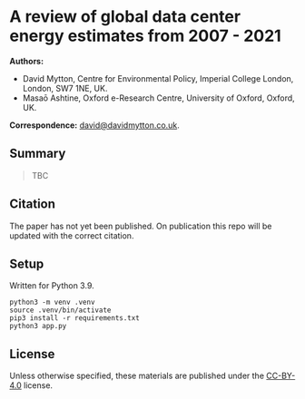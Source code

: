 # A review of global data center energy estimates from 2007 - 2021

**Authors:**

* David Mytton, Centre for Environmental Policy, Imperial College London,
  London, SW7 1NE, UK.
* Masaō Ashtine, Oxford e-Research Centre, University of Oxford, Oxford, UK.

**Correspondence:** <david@davidmytton.co.uk>.

## Summary

> TBC

## Citation

The paper has not yet been published. On publication this repo will be updated
with the correct citation.

## Setup

Written for Python 3.9.

```shell
python3 -m venv .venv
source .venv/bin/activate
pip3 install -r requirements.txt
python3 app.py
```

## License

Unless otherwise specified, these materials are published under the
[CC-BY-4.0](https://creativecommons.org/licenses/by/4.0/) license.
